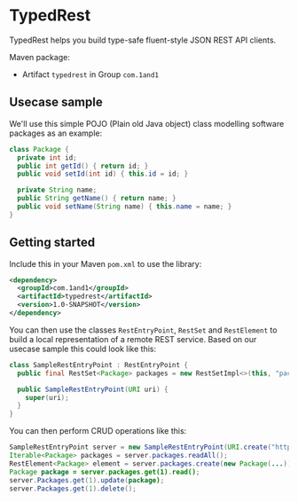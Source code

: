 # TypedRest

TypedRest helps you build type-safe fluent-style JSON REST API clients.

Maven package:
* Artifact `typedrest` in Group `com.1and1`


## Usecase sample

We'll use this simple POJO (Plain old Java object) class modelling software packages as an example:
```java
class Package {
  private int id;
  public int getId() { return id; }
  public void setId(int id) { this.id = id; }

  private String name;
  public String getName() { return name; }
  public void setName(String name) { this.name = name; }
}
```


## Getting started

Include this in your Maven ```pom.xml``` to use the library:
```xml
<dependency>
  <groupId>com.1and1</groupId>
  <artifactId>typedrest</artifactId>
  <version>1.0-SNAPSHOT</version>
</dependency>
```

You can then use the classes `RestEntryPoint`, `RestSet` and `RestElement` to build a local representation of a remote REST service. Based on our usecase sample this could look like this:
```java
class SampleRestEntryPoint : RestEntryPoint {
  public final RestSet<Package> packages = new RestSetImpl<>(this, "packages");

  public SampleRestEntryPoint(URI uri) {
    super(uri);
  }
}
```

You can then perform CRUD operations like this:
```java
SampleRestEntryPoint server = new SampleRestEntryPoint(URI.create("http://myservice/api/"));
Iterable<Package> packages = server.packages.readAll();
RestElement<Package> element = server.packages.create(new Package(...));
Package package = server.packages.get(1).read();
server.Packages.get(1).update(package);
server.Packages.get(1).delete();
```

